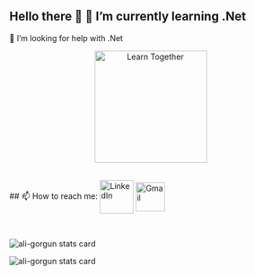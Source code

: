 ## Hello there 👋 🌱 I’m currently learning .Net 
🤔 I’m looking for help with .Net
<p align="center"> <img src="https://media.giphy.com/media/ShoVlIk8TdFUnHhS3x/giphy.gif" width='200'alt="Learn Together"/> </p> 
<br/> 
## 📫 How to reach me: 
<a href="https://www.linkedin.com/in/aligorgun/"><img src="https://img.icons8.com/nolan/344/2AF598/009EFD/linkedin.png" alt="LinkedIn" width="60" align="center"/></a> 
<a href="mailto:aligorgun1994@gmail.com"><img src="https://img.icons8.com/nolan/344/2AF598/009EFD/gmail.png" alt="Gmail" width="52" align="center"/></a><br/> <p>&nbsp; 

<img align="center" src="https://github-readme-stats.vercel.app/api?username=ali-gorgun&show_icons=true&theme=default&title_color=46b478&text_color=a4dfbf&bg_color=ffffff&hide_border=true" alt="ali-gorgun stats card" /></p>
<p> <img align="center" src="https://github-readme-stats.vercel.app/api/top-langs?username=ali-gorgun&theme=default&title_color=50aa78&text_color=50aa78&bg_color=ffffff&hide_border=true&layout=compact" alt="ali-gorgun stats card" /></p>


<!-- **ali-gorgun/ali-gorgun** is a ✨ _special_ ✨ repository because its `README.md` (this file) appears on your GitHub profile. Here are some ideas to get you started: - 🔭 I’m currently working on ... - 🌱 I’m currently learning ... - 👯 I’m looking to collaborate on ... - 🤔 I’m looking for help with ... - 💬 Ask me about ... - 📫 How to reach me: ... - 😄 Pronouns: ... - ⚡ Fun fact: ... -->
